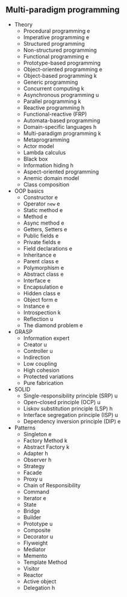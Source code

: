 ## Multi-paradigm programming

- Theory
  - Procedural programming e
  - Imperative programming e
  - Structured programming
  - Non-structured programming
  - Functional programming e
  - Prototype-based programming
  - Object-oriented programming e
  - Object-based programming k
  - Generic programming
  - Concurrent computing k
  - Asynchronous programming u
  - Parallel programming k
  - Reactive programming h
  - Functional-reactive (FRP)
  - Automata-based programming
  - Domain-specific languages h
  - Multi-paradigm programming k
  - Metaprogramming
  - Actor model
  - Lambda calculus
  - Black box
  - Information hiding h
  - Aspect-oriented programming
  - Anemic domain model
  - Class composition
- OOP basics
  - Constructor e
  - Operator `new` e
  - Static method e
  - Method e
  - Async method e
  - Getters, Setters e
  - Public fields e
  - Private fields e
  - Field declarations e
  - Inheritance e
  - Parent class e
  - Polymorphism e
  - Abstract class e
  - Interface e
  - Encapsulation e
  - Hidden class e
  - Object form e
  - Instance e
  - Introspection k
  - Reflection u
  - The diamond problem e
- GRASP
  - Information expert
  - Creator u
  - Controller u
  - Indirection
  - Low coupling
  - High cohesion
  - Protected variations
  - Pure fabrication
- SOLID
  - Single-responsibility principle (SRP) u
  - Open–closed principle (OCP) u
  - Liskov substitution principle (LSP) h
  - Interface segregation principle (ISP) u
  - Dependency inversion principle (DIP) e
- Patterns
  - Singleton e
  - Factory Method k
  - Abstract Factory k
  - Adapter h
  - Observer h
  - Strategy
  - Facade
  - Proxy u
  - Chain of Responsibility
  - Command
  - Iterator e
  - State
  - Bridge
  - Builder
  - Prototype u
  - Composite
  - Decorator u
  - Flyweight
  - Mediator
  - Memento
  - Template Method
  - Visitor
  - Reactor
  - Active object
  - Delegation h

